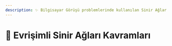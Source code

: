 ```yaml
---
description: ✨ Bilgisayar Görüşü problemlerinde kullanılan Sinir Ağlarının İyileştirilmesi 
---
```


# 🚩 Evrişimli Sinir Ağları Kavramları
